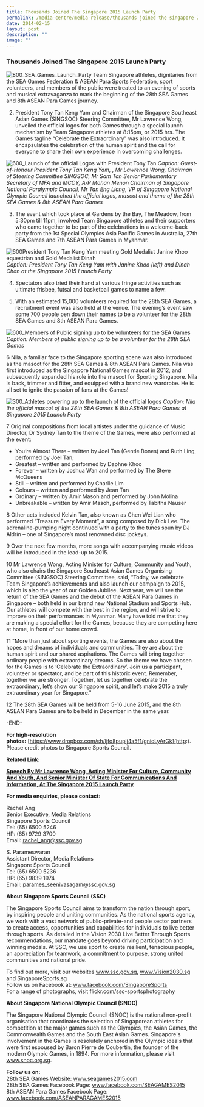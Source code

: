```yaml
---
title: Thousands Joined The Singapore 2015 Launch Party
permalink: /media-centre/media-release/thousands-joined-the-singapore-2015-launch-party/
date: 2014-02-15
layout: post
description: ""
image: ""
---
```

### **Thousands Joined The Singapore 2015 Launch Party**
![800_SEA_Games_Launch_Party](/images/Media%20Centre/Media%20Release/2014/February/800_SEA_Games_Launch_Party.jpeg)
Team Singapore athletes, dignitaries from the SEA Games Federation & ASEAN Para Sports Federation, sport volunteers, and members of the public were treated to an evening of sports and musical extravaganza to mark the beginning of the 28th SEA Games and 8th ASEAN Para Games journey.

2. President Tony Tan Keng Yam and Chairman of the Singapore Southeast Asian Games (SINGSOC) Steering Committee, Mr Lawrence Wong, unveiled the official logos for both Games through a special launch mechanism by Team Singapore athletes at 8:15pm, or 2015 hrs. The Games tagline “Celebrate the Extraordinary” was also introduced. It encapsulates the celebration of the human spirit and the call for everyone to share their own experience in overcoming challenges.

![600_Launch of the official Logos with President Tony Tan](/images/Media%20Centre/Media%20Release/2014/February/600_Launch%20of%20the%20official%20Logos%20with%20President%20Tony%20Tan.jpeg)
_Caption: Guest-of-Honour President Tony Tan Keng Yam, , Mr Lawrence Wong, Chairman of Steering Committee SINGSOC, Mr Sam Tan Senior Parliamentary Secretary of MFA and MCCY, A/P Mohan Menon Chairman of Singapore National Paralympic Council, Mr Tan Eng Liang, VP of Singapore National Olympic Council launched the official logos, mascot and theme of the 28th SEA Games & 8th ASEAN Para Games_

3. The event which took place at Gardens by the Bay, The Meadow, from 5:30pm till 11pm, involved Team Singapore athletes and their supporters who came together to be part of the celebrations in a welcome-back party from the 1st Special Olympics Asia Pacific Games in Australia, 27th SEA Games and 7th ASEAN Para Games in Myanmar.

![600President Tony Tan Keng Yam meeting Gold Medalist Janine Khoo equestrian and Gold Medalist Dinah](/images/Media%20Centre/Media%20Release/2014/February/600President%20Tony%20Tan%20Keng%20Yam%20meeting%20Gold%20Medalist%20Janine%20Khoo%20equestrian%20and%20Gold%20Medalist.jpeg)
_Caption: President Tony Tan Keng Yam with Janine Khoo (left) and Dinah Chan at the Singapore 2015 Launch Party_

4. Spectators also tried their hand at various fringe activities such as ultimate frisbee, futsal and basketball games to name a few.

5. With an estimated 15,000 volunteers required for the 28th SEA Games, a recruitment event was also held at the venue. The evening’s event saw some 700 people pen down their names to be a volunteer for the 28th SEA Games and 8th ASEAN Para Games.

![600_Members of Public signing up to be volunteers for the SEA Games](/images/Media%20Centre/Media%20Release/2014/February/600_Members%20of%20Public%20signing%20up%20to%20be%20volunteers%20for%20the%20SEA%20Games.jpeg)
_Caption: Members of public signing up to be a volunteer for the 28th SEA Games_

6 Nila, a familiar face to the Singapore sporting scene was also introduced as the mascot for the 28th SEA Games & 8th ASEAN Para Games. Nila was first introduced as the Singapore National Games mascot in 2012, and subsequently expanded his role into the mascot for Sporting Singapore. Nila is back, trimmer and fitter, and equipped with a brand new wardrobe. He is all set to ignite the passion of fans at the Games!

![300_Athletes powering up to the launch of the official logos](/images/Media%20Centre/Media%20Release/2014/February/300_Athletes%20powering%20up%20to%20the%20launch%20of%20the%20official%20logos.jpeg)
_Caption: Nila the official mascot of the 28th SEA Games & 8th ASEAN Para Games at Singapore 2015 Launch Party_

7 Original compositions from local artistes under the guidance of Music Director, Dr Sydney Tan to the theme of the Games, were also performed at the event:

*   You’re Almost There – written by Joel Tan (Gentle Bones) and Ruth Ling, performed by Joel Tan;
*   Greatest – written and performed by Daphne Khoo
*   Forever – written by Joshua Wan and performed by The Steve McQueens
*   Still – written and performed by Charlie Lim
*   Colours – written and performed by Jean Tan
*   Ordinary – written by Amir Masoh and performed by John Molina
*   Unbreakable – written by Amir Masoh, performed by Tabitha Nauser

8 Other acts included Kelvin Tan, also known as Chen Wei Lian who performed “Treasure Every Moment”, a song composed by Dick Lee. The adrenaline-pumping night continued with a party to the tunes spun by DJ Aldrin – one of Singapore’s most renowned disc jockeys.

9 Over the next few months, more songs with accompanying music videos will be introduced in the lead-up to 2015.

10 Mr Lawrence Wong, Acting Minister for Culture, Community and Youth, who also chairs the Singapore Southeast Asian Games Organising Committee (SINGSOC) Steering Committee, said, “Today, we celebrate Team Singapore’s achievements and also launch our campaign to 2015, which is also the year of our Golden Jubilee. Next year, we will see the return of the SEA Games and the debut of the ASEAN Para Games in Singapore – both held in our brand new National Stadium and Sports Hub. Our athletes will compete with the best in the region, and will strive to improve on their performances in Myanmar. Many have told me that they are making a special effort for the Games, because they are competing here at home, in front of our home crowd.

11 "More than just about sporting events, the Games are also about the hopes and dreams of individuals and communities. They are about the human spirit and our shared aspirations. The Games will bring together ordinary people with extraordinary dreams. So the theme we have chosen for the Games is to ‘Celebrate the Extraordinary’. Join us a participant, volunteer or spectator, and be part of this historic event. Remember, together we are stronger. Together, let us together celebrate the extraordinary, let’s show our Singapore spirit, and let’s make 2015 a truly extraordinary year for Singapore."

12 The 28th SEA Games will be held from 5-16 June 2015, and the 8th ASEAN Para Games are to be held in December in the same year.

\-END-

**For high-resolution photos:** [https://www.dropbox.com/sh/ljfo8pupij4a5f1/gnioLyArGk](http:). Please credit photos to Singapore Sports Council.

**Related Link:**

[**Speech By Mr Lawrence Wong, Acting Minister For Culture, Community And Youth, And Senior Minister Of State For Communications And Information, At The Singapore 2015 Launch Party**](http://corp-authoring.ssc.gov.sg/?sc_itemid=%7BAF0CD399-D19A-4989-A501-3CC5F8BC4EE7%7D&sc_mode=preview&sc_lang=en)

**For media enquiries, please contact:**  
  
Rachel Ang  
Senior Executive, Media Relations  
Singapore Sports Council  
Tel: (65) 6500 5246  
HP: (65) 9729 3700  
Email: [rachel\_ang@ssc.gov.sg](http:)  
  
S. Parameswaran  
Assistant Director, Media Relations  
Singapore Sports Council  
Tel: (65) 6500 5236  
HP: (65) 9839 1974  
Email: [parames\_seenivasagam@ssc.gov.sg](http:)  
  
  
**About Singapore Sports Council (SSC)**  
  
The Singapore Sports Council aims to transform the nation through sport, by inspiring people and uniting communities. As the national sports agency, we work with a vast network of public-private-and people sector partners to create access, opportunities and capabilities for individuals to live better through sports. As detailed in the Vision 2030 Live Better Through Sports recommendations, our mandate goes beyond driving participation and winning medals. At SSC, we use sport to create resilient, tenacious people, an appreciation for teamwork, a commitment to purpose, strong united communities and national pride.  
  
To find out more, visit our websites www.ssc.gov.sg, www.Vision2030.sg and SingaporeSports.sg  
Follow us on Facebook at: www.facebook.com/SingaporeSports  
For a range of photographs, visit flickr.com/ssc-sportsphotography  
  
**About Singapore National Olympic Council (SNOC)**  
  
The Singapore National Olympic Council (SNOC) is the national non-profit organisation that coordinates the selection of Singaporean athletes for competition at the major games such as the Olympics, the Asian Games, the Commonwealth Games and the South East Asian Games. Singapore's involvement in the Games is resolutely anchored in the Olympic ideals that were first espoused by Baron Pierre de Coubertin, the founder of the modern Olympic Games, in 1894. For more information, please visit www.snoc.org.sg.  
  
**Follow us on:**  
28th SEA Games Website: www.seagames2015.com  
28th SEA Games Facebook Page: www.facebook.com/SEAGAMES2015  
8th ASEAN Para Games Facebook Page: www.facebook.com/ASEANPARAGAMES2015